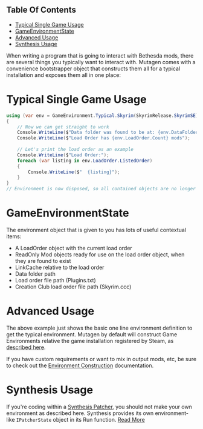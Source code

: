 <!-- START doctoc generated TOC please keep comment here to allow auto update -->
<!-- DON'T EDIT THIS SECTION, INSTEAD RE-RUN doctoc TO UPDATE -->
## Table Of Contents

- [Typical Single Game Usage](#typical-single-game-usage)
- [GameEnvironmentState](#gameenvironmentstate)
- [Advanced Usage](#advanced-usage)
- [Synthesis Usage](#synthesis-usage)

<!-- END doctoc generated TOC please keep comment here to allow auto update -->

When writing a program that is going to interact with Bethesda mods, there are several things you typically want to interact with.  Mutagen comes with a convenience bootstrapper object that constructs them all for a typical installation and exposes them all in one place:

# Typical Single Game Usage
```cs
using (var env = GameEnvironment.Typical.Skyrim(SkyrimRelease.SkyrimSE))
{
    // Now we can get straight to work
    Console.WriteLine($"Data folder was found to be at: {env.DataFolderPath}");
    Console.WriteLine($"Load Order has {env.LoadOrder.Count} mods");
    
    // Let's print the load order as an example
    Console.WriteLine($"Load Order:");
    foreach (var listing in env.LoadOrder.ListedOrder)
    {
        Console.WriteLine($"  {listing}");
    }
}
// Environment is now disposed, so all contained objects are no longer accurate or valid
```

# GameEnvironmentState
The environment object that is given to you has lots of useful contextual items:
- A LoadOrder object with the current load order 
- ReadOnly Mod objects ready for use on the load order object, when they are found to exist
- LinkCache relative to the load order
- Data folder path
- Load order file path (Plugins.txt)
- Creation Club load order file path (Skyrim.ccc)

# Advanced Usage
The above example just shows the basic one line environment definition to get the typical environment.  Mutagen by default will construct Game Environments relative the game installation registered by Steam, as [described here](https://github.com/Mutagen-Modding/Mutagen/wiki/Game-Locations#sources). 

If you have custom requirements or want to mix in output mods, etc, be sure to check out the [Environment Construction](https://github.com/Mutagen-Modding/Mutagen/wiki/Environment-Construction) documentation.

# Synthesis Usage
If you're coding within a [Synthesis Patcher](https://github.com/Mutagen-Modding/Synthesis), you should not make your own environment as described here.  Synthesis provides its own environment-like `IPatcherState` object in its Run function.  [Read More](https://github.com/Mutagen-Modding/Synthesis/wiki/Coding-a-Patcher#synthesis-state-object)